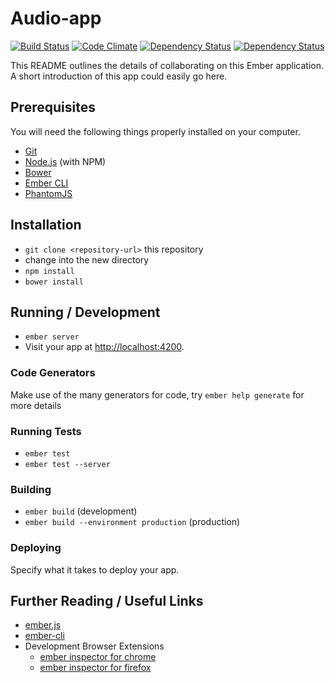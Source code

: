 # Audio-app

[![Build Status](https://travis-ci.org/dylanmensaert/audio-app.png)](https://travis-ci.org/dylanmensaert/audio-app)
[![Code Climate](https://codeclimate.com/github/dylanmensaert/audio-app.png)](https://codeclimate.com/github/dylanmensaert/audio-app)
[![Dependency Status](https://www.versioneye.com/user/projects/55c2641f653762002000287d/badge.svg?style=flat)](https://www.versioneye.com/user/projects/55c2641f653762002000287d)
[![Dependency Status](https://www.versioneye.com/user/projects/55c2641f6537620017002a0b/badge.svg?style=flat)](https://www.versioneye.com/user/projects/55c2641f6537620017002a0b)

This README outlines the details of collaborating on this Ember application.
A short introduction of this app could easily go here.

## Prerequisites

You will need the following things properly installed on your computer.

* [Git](http://git-scm.com/)
* [Node.js](http://nodejs.org/) (with NPM)
* [Bower](http://bower.io/)
* [Ember CLI](http://www.ember-cli.com/)
* [PhantomJS](http://phantomjs.org/)

## Installation

* `git clone <repository-url>` this repository
* change into the new directory
* `npm install`
* `bower install`

## Running / Development

* `ember server`
* Visit your app at [http://localhost:4200](http://localhost:4200).

### Code Generators

Make use of the many generators for code, try `ember help generate` for more details

### Running Tests

* `ember test`
* `ember test --server`

### Building

* `ember build` (development)
* `ember build --environment production` (production)

### Deploying

Specify what it takes to deploy your app.

## Further Reading / Useful Links

* [ember.js](http://emberjs.com/)
* [ember-cli](http://www.ember-cli.com/)
* Development Browser Extensions
  * [ember inspector for chrome](https://chrome.google.com/webstore/detail/ember-inspector/bmdblncegkenkacieihfhpjfppoconhi)
  * [ember inspector for firefox](https://addons.mozilla.org/en-US/firefox/addon/ember-inspector/)
